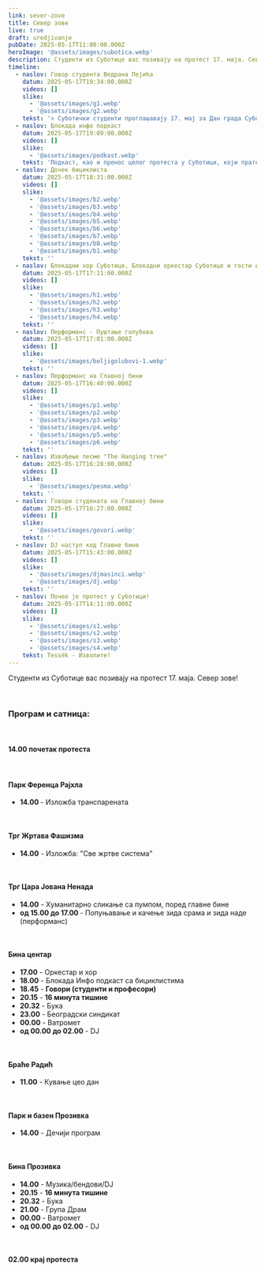 ```yaml
---
link: sever-zove
title: Север зове
live: true
draft: uredjivanje
pubDate: 2025-05-17T11:00:00.000Z
heroImage: '@assets/images/subotica.webp'
description: Студенти из Суботице вас позивају на протест 17. маја. Север зове!
timeline:
  - naslov: Говор студента Ведрана Пејића
    datum: 2025-05-17T19:34:00.000Z
    videos: []
    slike:
      - '@assets/images/g1.webp'
      - '@assets/images/g2.webp'
    tekst: '> Суботички студенти проглашавају 17. мај за Дан града Суботице, док се ствари не поправе.'
  - naslov: Блокада инфо подкаст
    datum: 2025-05-17T19:09:00.000Z
    videos: []
    slike:
      - '@assets/images/podkast.webp'
    tekst: 'Подкаст, као и пренос целог протеста у Суботици, који прате наше колеге из Новог Сада, можете пратити на следећем линку: [blokada.info](https://www.youtube.com/watch?v=tACF1HxeAoc)'
  - naslov: Дочек бициклиста
    datum: 2025-05-17T18:31:00.000Z
    videos: []
    slike:
      - '@assets/images/b2.webp'
      - '@assets/images/b3.webp'
      - '@assets/images/b4.webp'
      - '@assets/images/b5.webp'
      - '@assets/images/b6.webp'
      - '@assets/images/b7.webp'
      - '@assets/images/b8.webp'
      - '@assets/images/b1.webp'
    tekst: ''
  - naslov: Блокадни хор Суботице, Блокадни оркестар Суботице и гости из других градова
    datum: 2025-05-17T17:11:00.000Z
    videos: []
    slike:
      - '@assets/images/h1.webp'
      - '@assets/images/h2.webp'
      - '@assets/images/h3.webp'
      - '@assets/images/h4.webp'
    tekst: ''
  - naslov: Перформанс - Пуштање голубова
    datum: 2025-05-17T17:01:00.000Z
    videos: []
    slike:
      - '@assets/images/boljigolubovi-1.webp'
    tekst: ''
  - naslov: Перформанс на Главној бини
    datum: 2025-05-17T16:40:00.000Z
    videos: []
    slike:
      - '@assets/images/p1.webp'
      - '@assets/images/p2.webp'
      - '@assets/images/p3.webp'
      - '@assets/images/p4.webp'
      - '@assets/images/p5.webp'
      - '@assets/images/p6.webp'
    tekst: ''
  - naslov: Извођење песме "The Hanging tree"
    datum: 2025-05-17T16:28:00.000Z
    videos: []
    slike:
      - '@assets/images/pesma.webp'
    tekst: ''
  - naslov: Говори студената на Главној бини
    datum: 2025-05-17T16:27:00.000Z
    videos: []
    slike:
      - '@assets/images/govori.webp'
    tekst: ''
  - naslov: DJ наступ код Главне бине
    datum: 2025-05-17T15:43:00.000Z
    videos: []
    slike:
      - '@assets/images/djmasinci.webp'
      - '@assets/images/dj.webp'
    tekst: ''
  - naslov: Почео је протест у Суботици!
    datum: 2025-05-17T14:11:00.000Z
    videos: []
    slike:
      - '@assets/images/s1.webp'
      - '@assets/images/s2.webp'
      - '@assets/images/s3.webp'
      - '@assets/images/s4.webp'
    tekst: Tessék - Изволите!
---
```

Студенти из Суботице вас позивају на протест 17. маја. Север зове!

‎  

### Програм и сатница:

‎ 

#### 14.00 почетак протеста

‎ 

#### Парк Ференца Рајхла

- **14.00&#32;**- Изложба транспарената

‎ 

#### Трг Жртава Фашизма

- **14.00** - Изложба: "Све жртве система"

‎ 

#### Трг Цара Јована Ненада

- **14.00** - Хуманитарно сликање са пумпом, поред главне бине
- **од 15.00 до 17.00&#32;**- Попуњавање и качење зида срама и зида наде (перформанс)

‎ 

#### Бина центар

- **17.00** - Оркестар и хор
- **18.00** - Блокада Инфо подкаст са бициклистима
- **18.45** - **Говори (студенти и професори)**
- **20.15** - **16 минута тишине**
- **20.32** - Бука
- **23.00** - Београдски синдикат
- **00.00** - Ватромет
- **од 00.00 до 02.00** - DJ

‎ 

#### Браће Радић

- **11.00** - Кување цео дан

‎ 

#### Парк и базен Прозивка

- **14.00** - Дечији програм

‎ 

#### Бина Прозивка

- **14.00** - Музика/бендови/DJ
- **20.15** - **16 минута тишине**
- **20.32** - Бука
- **21.00** - Група Драм
- **00.00** - Ватромет
- **од 00.00 до 02.00** - DJ

‎ 

#### 02.00 крај протеста
